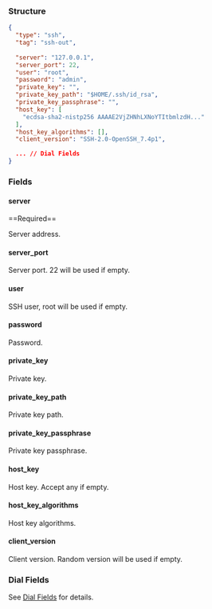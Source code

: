 ### Structure

```json
{
  "type": "ssh",
  "tag": "ssh-out",
  
  "server": "127.0.0.1",
  "server_port": 22,
  "user": "root",
  "password": "admin",
  "private_key": "",
  "private_key_path": "$HOME/.ssh/id_rsa",
  "private_key_passphrase": "",
  "host_key": [
    "ecdsa-sha2-nistp256 AAAAE2VjZHNhLXNoYTItbmlzdH..."
  ],
  "host_key_algorithms": [],
  "client_version": "SSH-2.0-OpenSSH_7.4p1",

  ... // Dial Fields
}
```

### Fields

#### server

==Required==

Server address.

#### server_port

Server port. 22 will be used if empty.

#### user

SSH user, root will be used if empty.

#### password

Password.

#### private_key

Private key.

#### private_key_path

Private key path.

#### private_key_passphrase

Private key passphrase.

#### host_key

Host key. Accept any if empty.

#### host_key_algorithms

Host key algorithms.

#### client_version

Client version. Random version will be used if empty.

### Dial Fields

See [Dial Fields](/configuration/shared/dial) for details.
